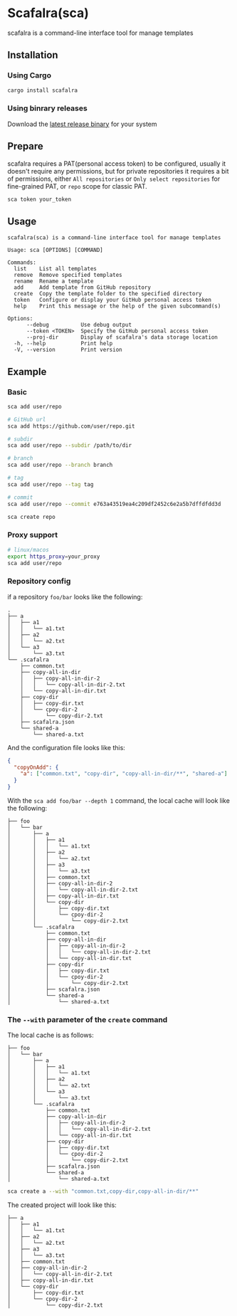 # Scafalra(sca)

scafalra is a command-line interface tool for manage templates

## Installation

### Using Cargo

```bash
cargo install scafalra
```

### Using binrary releases

Download the [latest release binary](https://github.com/shixinhuang99/scafalra/releases) for your system

## Prepare

scafalra requires a PAT(personal access token) to be configured, usually it doesn't require any permissions, but for private repositories it requires a bit of permissions, either `All repositories` or `Only select repositories` for fine-grained PAT, or `repo` scope for classic PAT.

```bash
sca token your_token
```

## Usage

```
scafalra(sca) is a command-line interface tool for manage templates

Usage: sca [OPTIONS] [COMMAND]

Commands:
  list    List all templates
  remove  Remove specified templates
  rename  Rename a template
  add     Add template from GitHub repository
  create  Copy the template folder to the specified directory
  token   Configure or display your GitHub personal access token
  help    Print this message or the help of the given subcommand(s)

Options:
      --debug          Use debug output
      --token <TOKEN>  Specify the GitHub personal access token
      --proj-dir       Display of scafalra's data storage location
  -h, --help           Print help
  -V, --version        Print version
```

## Example

### Basic

```bash
sca add user/repo

# GitHub url
sca add https://github.com/user/repo.git

# subdir
sca add user/repo --subdir /path/to/dir

# branch
sca add user/repo --branch branch

# tag
sca add user/repo --tag tag

# commit
sca add user/repo --commit e763a43519ea4c209df2452c6e2a5b7dffdfdd3d
```

```bash
sca create repo
```

### Proxy support

```bash
# linux/macos
export https_proxy=your_proxy
sca add user/repo
```

### Repository config

if a repository `foo/bar` looks like the following:

```
.
├── a
│   ├── a1
│   │   └── a1.txt
│   ├── a2
│   │   └── a2.txt
│   └── a3
│       └── a3.txt
└── .scafalra
    ├── common.txt
    ├── copy-all-in-dir
    │   ├── copy-all-in-dir-2
    │   │   └── copy-all-in-dir-2.txt
    │   └── copy-all-in-dir.txt
    ├── copy-dir
    │   ├── copy-dir.txt
    │   └── cpoy-dir-2
    │       └── copy-dir-2.txt
    ├── scafalra.json
    └── shared-a
        └── shared-a.txt
```

And the configuration file looks like this:

```json
{
  "copyOnAdd": {
    "a": ["common.txt", "copy-dir", "copy-all-in-dir/**", "shared-a"]
  }
}
```

With the `sca add foo/bar --depth 1` command, the local cache will look like the following:

```
├── foo
│   └── bar
│       ├── a
│       │   ├── a1
│       │   │   └── a1.txt
│       │   ├── a2
│       │   │   └── a2.txt
│       │   ├── a3
│       │   │   └── a3.txt
│       │   ├── common.txt
│       │   ├── copy-all-in-dir-2
│       │   │   └── copy-all-in-dir-2.txt
│       │   ├── copy-all-in-dir.txt
│       │   └── copy-dir
│       │       ├── copy-dir.txt
│       │       └── cpoy-dir-2
│       │           └── copy-dir-2.txt
│       └── .scafalra
│           ├── common.txt
│           ├── copy-all-in-dir
│           │   ├── copy-all-in-dir-2
│           │   │   └── copy-all-in-dir-2.txt
│           │   └── copy-all-in-dir.txt
│           ├── copy-dir
│           │   ├── copy-dir.txt
│           │   └── cpoy-dir-2
│           │       └── copy-dir-2.txt
│           ├── scafalra.json
│           └── shared-a
│               └── shared-a.txt
```

### The `--with` parameter of the `create` command

The local cache is as follows:

```
├── foo
│   └── bar
│       ├── a
│       │   ├── a1
│       │   │   └── a1.txt
│       │   ├── a2
│       │   │   └── a2.txt
│       │   └── a3
│       │       └── a3.txt
│       └── .scafalra
│           ├── common.txt
│           ├── copy-all-in-dir
│           │   ├── copy-all-in-dir-2
│           │   │   └── copy-all-in-dir-2.txt
│           │   └── copy-all-in-dir.txt
│           ├── copy-dir
│           │   ├── copy-dir.txt
│           │   └── cpoy-dir-2
│           │       └── copy-dir-2.txt
│           ├── scafalra.json
│           └── shared-a
│               └── shared-a.txt
```

```bash
sca create a --with "common.txt,copy-dir,copy-all-in-dir/**"
```

The created project will look like this:

```
├── a
│   ├── a1
│   │   └── a1.txt
│   ├── a2
│   │   └── a2.txt
│   ├── a3
│   │   └── a3.txt
│   ├── common.txt
│   ├── copy-all-in-dir-2
│   │   └── copy-all-in-dir-2.txt
│   ├── copy-all-in-dir.txt
│   └── copy-dir
│       ├── copy-dir.txt
│       └── cpoy-dir-2
│           └── copy-dir-2.txt
```
